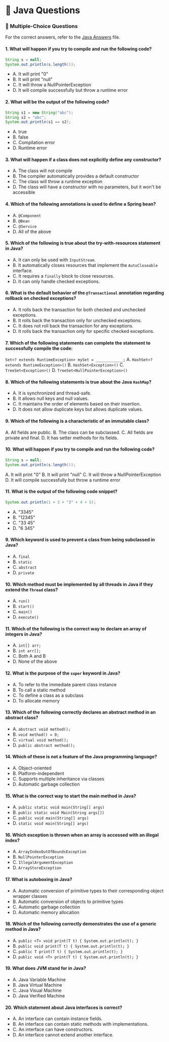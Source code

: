 # 📘 Java Questions

### 🔹 Multiple-Choice Questions

For the correct answers, refer to the [Java Answers](./Java_Answers.md) file.

#### 1. What will happen if you try to compile and run the following code?
```java
String s = null;
System.out.println(s.length());
```
- A. It will print "0"
- B. It will print "null"
- C. It will throw a NullPointerException
- D. It will compile successfully but throw a runtime error  


#### 2. What will be the output of the following code?
```java
String s1 = new String("abc");
String s2 = "abc";
System.out.println(s1 == s2);
```
- A. true
- B. false
- C. Compilation error
- D. Runtime error  


#### 3. What will happen if a class does not explicitly define any constructor?
- A. The class will not compile
- B. The compiler automatically provides a default constructor
- C. The class will throw a runtime exception
- D. The class will have a constructor with no parameters, but it won't be accessible  


#### 4. Which of the following annotations is used to define a Spring bean?
- A. `@Component`
- B. `@Bean`
- C. `@Service`
- D. All of the above  


#### 5. Which of the following is true about the try-with-resources statement in Java?
- A. It can only be used with `InputStream`.
- B. It automatically closes resources that implement the `AutoCloseable` interface.
- C. It requires a `finally` block to close resources.
- D. It can only handle checked exceptions.  


#### 6. What is the default behavior of the `@Transactional` annotation regarding rollback on checked exceptions?
- A. It rolls back the transaction for both checked and unchecked exceptions.
- B. It rolls back the transaction only for unchecked exceptions.
- C. It does not roll back the transaction for any exceptions.
- D. It rolls back the transaction only for specific checked exceptions.  

#### 7. Which of the following statements can complete the statement to successfully compile the code:
`Set<? extends RuntimeException> mySet = ____________;`
A. `HashSet<? extends RuntimeException>()`
B. `HashSet<Exception>()`
C. `TreeSet<Exception>()`
D. `TreeSet<NullPointerException>()`


#### 8. Which of the following statements is true about the Java `HashMap`?
- A. It is synchronized and thread-safe.
- B. It allows null keys and null values.
- C. It maintains the order of elements based on their insertion.
- D. It does not allow duplicate keys but allows duplicate values.  


#### 9. Which of the following is a characteristic of an immutable class?
A. All fields are public.
B. The class can be subclassed.
C. All fields are private and final.
D. It has setter methods for its fields.


#### 10. What will happen if you try to compile and run the following code?
```java
String s = null;
System.out.println(s.length());
```
A. It will print "0"
B. It will print "null"
C. It will throw a NullPointerException
D. It will compile successfully but throw a runtime error


#### 11. What is the output of the following code snippet?
```java
System.out.println(1 + 2 + "3" + 4 + 5);
```
- A. "3345"
- B. "12345"
- C. "33 45"
- D. "6 345"  


#### 9. Which keyword is used to prevent a class from being subclassed in Java?
- A. `final`
- B. `static`
- C. `abstract`
- D. `private`  


#### 10. Which method must be implemented by all threads in Java if they extend the `Thread` class?
- A. `run()`
- B. `start()`
- C. `main()`
- D. `execute()`  


#### 11. Which of the following is the correct way to declare an array of integers in Java?
- A. `int[] arr;`
- B. `int arr[];`
- C. Both A and B
- D. None of the above  


#### 12. What is the purpose of the `super` keyword in Java?
- A. To refer to the immediate parent class instance
- B. To call a static method
- C. To define a class as a subclass
- D. To allocate memory  


#### 13. Which of the following correctly declares an abstract method in an abstract class?
- A. `abstract void method();`
- B. `void method() = 0;`
- C. `virtual void method();`
- D. `public abstract method();`  


#### 14. Which of these is not a feature of the Java programming language?
- A. Object-oriented
- B. Platform-independent
- C. Supports multiple inheritance via classes
- D. Automatic garbage collection  


#### 15. What is the correct way to start the main method in Java?
- A. `public static void main(String[] args)`
- B. `public static void Main(String args[])`
- C. `public void main(String[] args)`
- D. `static void main(String[] args)`  


#### 16. Which exception is thrown when an array is accessed with an illegal index?
- A. `ArrayIndexOutOfBoundsException`
- B. `NullPointerException`
- C. `IllegalArgumentException`
- D. `ArrayStoreException`  


#### 17. What is autoboxing in Java?
- A. Automatic conversion of primitive types to their corresponding object wrapper classes
- B. Automatic conversion of objects to primitive types
- C. Automatic garbage collection
- D. Automatic memory allocation  


#### 18. Which of the following correctly demonstrates the use of a generic method in Java?
- A. `public <T> void print(T t) { System.out.println(t); }`
- B. `public void print(T t) { System.out.println(t); }`
- C. `public T print(T t) { System.out.println(t); }`
- D. `public void <T> print(T t) { System.out.println(t); }`  


#### 19. What does JVM stand for in Java?
- A. Java Variable Machine
- B. Java Virtual Machine
- C. Java Visual Machine
- D. Java Verified Machine  


#### 20. Which statement about Java interfaces is correct?
- A. An interface can contain instance fields.
- B. An interface can contain static methods with implementations.
- C. An interface can have constructors.
- D. An interface cannot extend another interface.  

